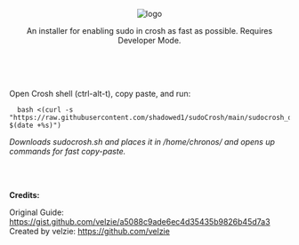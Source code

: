 
<p align="center">
  <img src="https://i.imgur.com/fTHM281.png" alt="logo" />
</p>  


<p align="center">  An installer for enabling sudo in crosh as fast as possible. Requires Developer Mode. </p><br> <br> <br>


Open Crosh shell (ctrl-alt-t), copy paste, and run: 
<br>

      bash <(curl -s "https://raw.githubusercontent.com/shadowed1/sudoCrosh/main/sudocrosh_downloader.sh?$(date +%s)") 
*Downloads sudocrosh.sh and places it in /home/chronos/ and opens up commands for fast copy-paste.*

<br> <br>

__Credits:__

Original Guide: https://gist.github.com/velzie/a5088c9ade6ec4d35435b9826b45d7a3 <br>
Created by velzie: https://github.com/velzie <br>


